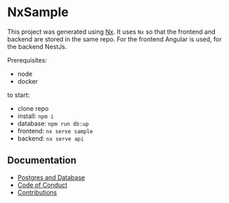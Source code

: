 # NxSample

This project was generated using [Nx](https://nx.dev). It uses `Nx` so that the frontend and backend are stored in the same repo. For the frontend Angular is used, for the backend NestJs.

Prerequisites:

- node
- docker

to start:

- clone repo
- install: `npm i`
- database: `npm run db:up`
- frontend: `nx serve sample`
- backend: `nx serve api`

## Documentation

- [Postgres and Database](docs/db/README.md)
- [Code of Conduct](CODE_OF_CONDUCT.md)
- [Contributions](CONTRIBUTIONS.md)
